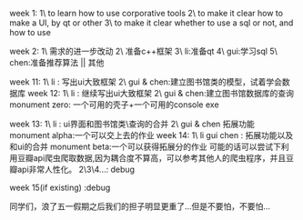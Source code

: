 week 1:
1\ to learn how to use corporative tools
2\ to make it clear how to make a UI, by qt or other
3\ to make it clear whether to use a sql or not, and how to use

week 2:
1\ 需求的进一步改动
2\ 准备c++框架
3\ li:准备qt
4\ gui:学习sql
5\ chen:准备推荐算法 || 其他

week 11:
1\ li : 写出ui大致框架
2\ gui & chen:建立图书馆类的模型，试着学会数据库
week 12:
1\ li : 继续写出ui大致框架
2\ gui & chen:建立图书馆数据库的查询
monument zero: 一个可用的壳子+一个可用的console exe

week 13:
1\ li : ui界面和图书馆类\查询的合并
2\ gui & chen 拓展功能
monument alpha:一个可以交上去的作业
week 14:
1\ li gui chen : 拓展功能以及和ui的合并
monument beta:一个可以获得拓展分的作业 可能的话可以尝试下利用豆瓣api爬虫爬取数据,因为耦合度不算高，可以参考其他人的爬虫程序，并且豆瓣api非常人性化。
2\3\4\...: debug

week 15(if existing) :debug 

同学们，浪了五一假期之后我们的担子明显更重了...但是不要怕，不要怕...